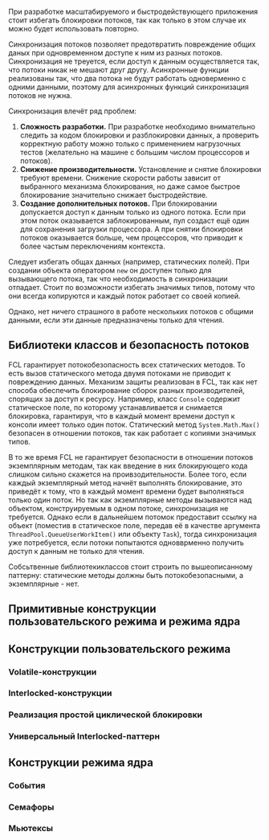 При разработке масштабируемого и быстродействующего приложения стоит избегать блокировки потоков, так как только в этом случае их можно будет использовать повторно.

Синхронизация потоков позволяет предотвратить повреждение общих даных при одновременном доступе к ним из разных потоков. Синхронизация не треуется, если доступ к данным осуществляется так, что потоки никак не мешают друг другу. Асинхронные функции реализованы так, что два потока не будут работать одноверменно с одними данными, поэтому для асинхронных функций синхронизация потоков не нужна.

Синхронизация влечёт ряд проблем:
1. **Сложность разработки.** При разработке необходимо внимательно следить за кодом блокировки и разблокировки данных, а проверить корректную работу можно только с применением нагрузочных тестов (желательно на машине с большим числом процессоров и потоков).
2. **Снижение производительности.** Установление и снятие блокировки требуют времени. Снижение скорости работы зависит от выбранного механизма блокирования, но даже самое быстрое блокирование значительно снижает быстродействие.
3. **Создание дополнительных потоков.** При блокировании допускается доступ к данным только из одного потока. Если при этом поток оказывается заблокированным, пул создаст ещё один для сохранения загрузки процессора. А при снятии блокировки потоков оказывается больше, чем процессоров, что приводит к более частым переключениям контекста.

Следует избегать общах данных (например, статических полей). При создании объекта оператором `new` он доступен только для вызывающего потока, так что необходимость в синхронизации отпадает. Стоит по возможности избегать значимых типов, потому что они всегда копируются и каждый поток работает со своей копией.

Однако, нет ничего страшного в работе нескольких потоков с общими данными, если эти данные предназначены только для чтения.

## Библиотеки классов и безопасность потоков

FCL гарантирует потокобезопасность всех статических методов. То есть вызов статического метода двумя потоками не приводит к повреждению данных. Механизм защиты реализован в FCL, так как нет способа обеспечить блокирование сборок разных производителей, спорящих за доступ к ресурсу. Например, класс `Console` содержит статическое поле, по которому устанавливается и снимается блокировка, гарантируя, что в каждый момент времени доступ к консоли имеет только один поток. Статический метод `System.Math.Max()` безопасен в отношении потоков, так как работает с копиями значимых типов.

В то же время FCL не гарантирует безопасности в отношении потоков экземплярным методам, так как введение в них блокирующего кода слишком сильно скажется на проивзодительности. Более того, если каждый экземплярный метод начнёт выполнять блокирование, это приведёт к тому, что в каждый момент времени будет выполняться только один поток. Но так как экземплярные методы вызываются над объектом, конструируемым в одном потоке, синхронизация не требуется. Однако если в дальнейшем потомок предоставит ссылку на объект (поместив в статическое поле, передав её в качестве аргумента `ThreadPool.QueueUserWorkItem()` или объекту `Task`), тогда синхронизация уже потребуется, если потоки попытаются одновврменно получить доступ к данным не только для чтения.

Собсьтвенные библиотекиклассов стоит строить по вышеописанному паттерну: статические методы должны быть потокобезопасными, а экземплярные - нет.

## Примитивные конструкции пользовательского режима и режима ядра



## Конструкции пользовательского режима



### Volatile-конструкции



### Interlocked-конструкции



### Реализация простой циклической блокировки



### Универсальный Interlocked-паттерн



## Конструкции режима ядра



### События



### Семафоры



### Мьютексы

